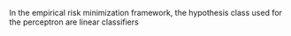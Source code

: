 In the empirical risk minimization framework, the hypothesis class used for the perceptron are linear classifiers